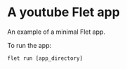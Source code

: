 # A youtube Flet app

An example of a minimal Flet app.

To run the app:

```
flet run [app_directory]
```